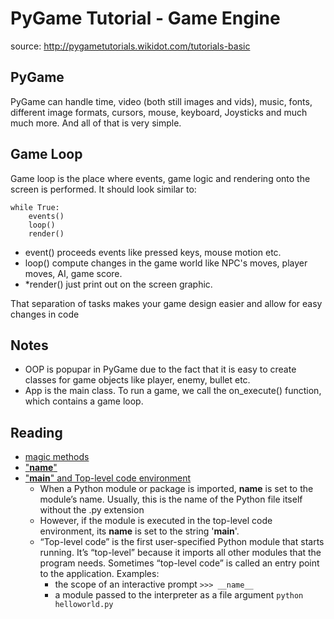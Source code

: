 # PyGame Tutorial - Game Engine
source: http://pygametutorials.wikidot.com/tutorials-basic

## PyGame
PyGame can handle time, video (both still images and vids), music, fonts, different image formats, cursors, mouse, keyboard, Joysticks and much much more. And all of that is very simple.

## Game Loop
Game loop is the place where events, game logic and rendering onto the screen is performed.
It should look similar to:

```
while True:
	events()
	loop()
	render()
```

* event() proceeds events like pressed keys, mouse motion etc.
* loop() compute changes in the game world like NPC's moves, player moves, AI, game score. 
* *render() just print out on the screen graphic. 

That separation of tasks makes your game design easier and allow for easy changes in code

## Notes
* OOP is popupar in PyGame due to the fact that it is easy to create classes for game objects like player, enemy, bullet etc.
* App is the main class. To run a game, we call the on_execute() function, which contains a game loop.

## Reading
* [magic methods](https://rszalski.github.io/magicmethods/#:~:text=What%20are%20magic%20methods%3F,as%20they%20need%20to%20be.)
* ["__name__"](https://towardsdatascience.com/python-main-b729fab7a8c3#:~:text=Before%20executing%20a%20program%2C%20the,__name__%20will%20vary.)
* ["__main__" and Top-level code environment](https://docs.python.org/3/library/__main__.html#:~:text=__main__%20is%20the,entry%20point%20to%20the%20application.)
	* When a Python module or package is imported, __name__ is set to the module’s name. Usually, this is the name of the Python file itself without the .py extension
	* However, if the module is executed in the top-level code environment, its __name__ is set to the string '__main__'.
	* “Top-level code” is the first user-specified Python module that starts running. It’s “top-level” because it imports all other modules that the program needs. Sometimes “top-level code” is called an entry point to the application. Examples:
		*  the scope of an interactive prompt ```>>> __name__```
		* a module passed to the interpreter as a file argument ```python helloworld.py```